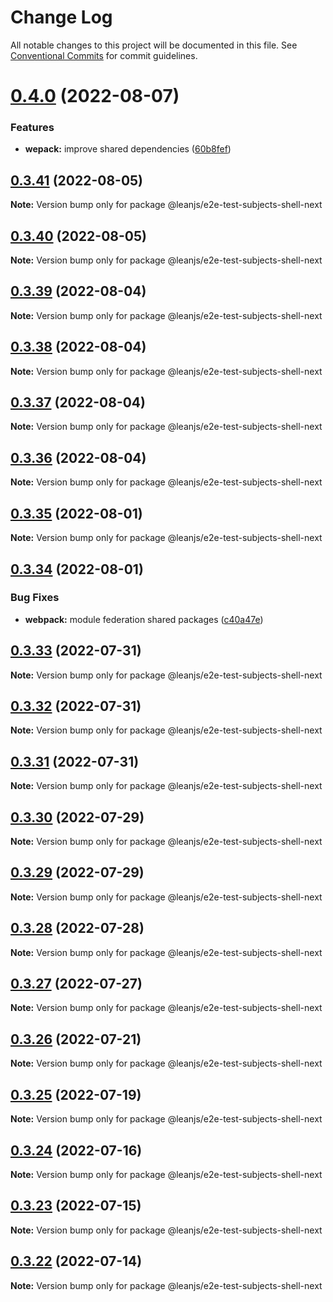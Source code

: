 # Change Log

All notable changes to this project will be documented in this file.
See [Conventional Commits](https://conventionalcommits.org) for commit guidelines.

# [0.4.0](https://github.com/leanjs/leanjs/compare/@leanjs/e2e-test-subjects-shell-next@0.3.41...@leanjs/e2e-test-subjects-shell-next@0.4.0) (2022-08-07)


### Features

* **wepack:** improve shared dependencies ([60b8fef](https://github.com/leanjs/leanjs/commit/60b8fef9403d452283d02b844378689e68072641))





## [0.3.41](https://github.com/leanjs/leanjs/compare/@leanjs/e2e-test-subjects-shell-next@0.3.40...@leanjs/e2e-test-subjects-shell-next@0.3.41) (2022-08-05)

**Note:** Version bump only for package @leanjs/e2e-test-subjects-shell-next





## [0.3.40](https://github.com/leanjs/leanjs/compare/@leanjs/e2e-test-subjects-shell-next@0.3.39...@leanjs/e2e-test-subjects-shell-next@0.3.40) (2022-08-05)

**Note:** Version bump only for package @leanjs/e2e-test-subjects-shell-next





## [0.3.39](https://github.com/leanjs/leanjs/compare/@leanjs/e2e-test-subjects-shell-next@0.3.38...@leanjs/e2e-test-subjects-shell-next@0.3.39) (2022-08-04)

**Note:** Version bump only for package @leanjs/e2e-test-subjects-shell-next





## [0.3.38](https://github.com/leanjs/leanjs/compare/@leanjs/e2e-test-subjects-shell-next@0.3.37...@leanjs/e2e-test-subjects-shell-next@0.3.38) (2022-08-04)

**Note:** Version bump only for package @leanjs/e2e-test-subjects-shell-next





## [0.3.37](https://github.com/leanjs/leanjs/compare/@leanjs/e2e-test-subjects-shell-next@0.3.36...@leanjs/e2e-test-subjects-shell-next@0.3.37) (2022-08-04)

**Note:** Version bump only for package @leanjs/e2e-test-subjects-shell-next





## [0.3.36](https://github.com/leanjs/leanjs/compare/@leanjs/e2e-test-subjects-shell-next@0.3.35...@leanjs/e2e-test-subjects-shell-next@0.3.36) (2022-08-04)

**Note:** Version bump only for package @leanjs/e2e-test-subjects-shell-next





## [0.3.35](https://github.com/leanjs/leanjs/compare/@leanjs/e2e-test-subjects-shell-next@0.3.34...@leanjs/e2e-test-subjects-shell-next@0.3.35) (2022-08-01)

**Note:** Version bump only for package @leanjs/e2e-test-subjects-shell-next





## [0.3.34](https://github.com/leanjs/leanjs/compare/@leanjs/e2e-test-subjects-shell-next@0.3.33...@leanjs/e2e-test-subjects-shell-next@0.3.34) (2022-08-01)


### Bug Fixes

* **webpack:** module federation shared packages ([c40a47e](https://github.com/leanjs/leanjs/commit/c40a47ea7c435b99cb0c368a0057fe6a7d40546d))





## [0.3.33](https://github.com/leanjs/leanjs/compare/@leanjs/e2e-test-subjects-shell-next@0.3.32...@leanjs/e2e-test-subjects-shell-next@0.3.33) (2022-07-31)

**Note:** Version bump only for package @leanjs/e2e-test-subjects-shell-next





## [0.3.32](https://github.com/leanjs/leanjs/compare/@leanjs/e2e-test-subjects-shell-next@0.3.31...@leanjs/e2e-test-subjects-shell-next@0.3.32) (2022-07-31)

**Note:** Version bump only for package @leanjs/e2e-test-subjects-shell-next





## [0.3.31](https://github.com/leanjs/leanjs/compare/@leanjs/e2e-test-subjects-shell-next@0.3.30...@leanjs/e2e-test-subjects-shell-next@0.3.31) (2022-07-31)

**Note:** Version bump only for package @leanjs/e2e-test-subjects-shell-next





## [0.3.30](https://github.com/leanjs/leanjs/compare/@leanjs/e2e-test-subjects-shell-next@0.3.29...@leanjs/e2e-test-subjects-shell-next@0.3.30) (2022-07-29)

**Note:** Version bump only for package @leanjs/e2e-test-subjects-shell-next





## [0.3.29](https://github.com/leanjs/leanjs/compare/@leanjs/e2e-test-subjects-shell-next@0.3.28...@leanjs/e2e-test-subjects-shell-next@0.3.29) (2022-07-29)

**Note:** Version bump only for package @leanjs/e2e-test-subjects-shell-next





## [0.3.28](https://github.com/leanjs/leanjs/compare/@leanjs/e2e-test-subjects-shell-next@0.3.27...@leanjs/e2e-test-subjects-shell-next@0.3.28) (2022-07-28)

**Note:** Version bump only for package @leanjs/e2e-test-subjects-shell-next





## [0.3.27](https://github.com/leanjs/leanjs/compare/@leanjs/e2e-test-subjects-shell-next@0.3.26...@leanjs/e2e-test-subjects-shell-next@0.3.27) (2022-07-27)

**Note:** Version bump only for package @leanjs/e2e-test-subjects-shell-next





## [0.3.26](https://github.com/leanjs/leanjs/compare/@leanjs/e2e-test-subjects-shell-next@0.3.25...@leanjs/e2e-test-subjects-shell-next@0.3.26) (2022-07-21)

**Note:** Version bump only for package @leanjs/e2e-test-subjects-shell-next





## [0.3.25](https://github.com/leanjs/leanjs/compare/@leanjs/e2e-test-subjects-shell-next@0.3.24...@leanjs/e2e-test-subjects-shell-next@0.3.25) (2022-07-19)

**Note:** Version bump only for package @leanjs/e2e-test-subjects-shell-next





## [0.3.24](https://github.com/leanjs/leanjs/compare/@leanjs/e2e-test-subjects-shell-next@0.3.23...@leanjs/e2e-test-subjects-shell-next@0.3.24) (2022-07-16)

**Note:** Version bump only for package @leanjs/e2e-test-subjects-shell-next





## [0.3.23](https://github.com/leanjs/leanjs/compare/@leanjs/e2e-test-subjects-shell-next@0.3.22...@leanjs/e2e-test-subjects-shell-next@0.3.23) (2022-07-15)

**Note:** Version bump only for package @leanjs/e2e-test-subjects-shell-next





## [0.3.22](https://github.com/leanjs/leanjs/compare/@leanjs/e2e-test-subjects-shell-next@0.3.21...@leanjs/e2e-test-subjects-shell-next@0.3.22) (2022-07-14)

**Note:** Version bump only for package @leanjs/e2e-test-subjects-shell-next
